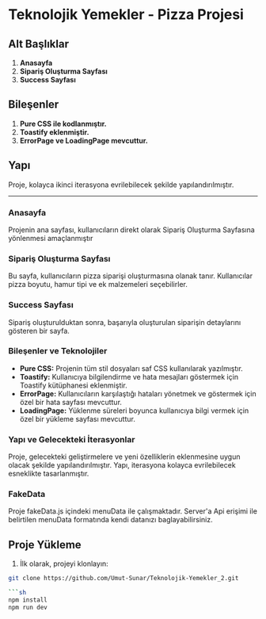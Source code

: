 # Teknolojik Yemekler - Pizza Projesi

## Alt Başlıklar

1. **Anasayfa**
2. **Sipariş Oluşturma Sayfası**
3. **Success Sayfası**

## Bileşenler

1. **Pure CSS ile kodlanmıştır.**
2. **Toastify eklenmiştir.**
3. **ErrorPage ve LoadingPage mevcuttur.**

## Yapı

Proje, kolayca ikinci iterasyona evrilebilecek şekilde yapılandırılmıştır.

---

### Anasayfa

Projenin ana sayfası, kullanıcıların direkt olarak Sipariş Oluşturma Sayfasına yönlenmesi amaçlanmıştır

### Sipariş Oluşturma Sayfası

Bu sayfa, kullanıcıların pizza siparişi oluşturmasına olanak tanır. Kullanıcılar pizza boyutu, hamur tipi ve ek malzemeleri seçebilirler.

### Success Sayfası

Sipariş oluşturulduktan sonra, başarıyla oluşturulan siparişin detaylarını gösteren bir sayfa.

### Bileşenler ve Teknolojiler

- **Pure CSS:** Projenin tüm stil dosyaları saf CSS kullanılarak yazılmıştır.
- **Toastify:** Kullanıcıya bilgilendirme ve hata mesajları göstermek için Toastify kütüphanesi eklenmiştir.
- **ErrorPage:** Kullanıcıların karşılaştığı hataları yönetmek ve göstermek için özel bir hata sayfası mevcuttur.
- **LoadingPage:** Yüklenme süreleri boyunca kullanıcıya bilgi vermek için özel bir yükleme sayfası mevcuttur.

### Yapı ve Gelecekteki İterasyonlar

Proje, gelecekteki geliştirmelere ve yeni özelliklerin eklenmesine uygun olacak şekilde yapılandırılmıştır. Yapı, iterasyona kolayca evrilebilecek esneklikte tasarlanmıştır.

### FakeData 

Proje fakeData.js içindeki menuData ile çalışmaktadır. Server'a Api erişimi ile belirtilen menuData formatında kendi datanızı baglayabilirsiniz. 

## Proje Yükleme 

1. İlk olarak, projeyi klonlayın:

```sh
git clone https://github.com/Umut-Sunar/Teknolojik-Yemekler_2.git

```sh
npm install
npm run dev


